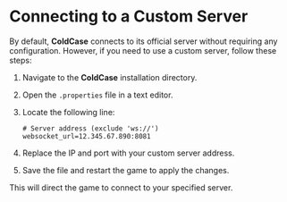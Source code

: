 # Connecting to a Custom Server

By default, **ColdCase** connects to its official server without requiring any configuration. However, if you need to use a custom server, follow these steps:

1. Navigate to the **ColdCase** installation directory.
2. Open the `.properties` file in a text editor.
3. Locate the following line:

   ```properties
   # Server address (exclude 'ws://')
   websocket_url=12.345.67.890:8081
   ```

4. Replace the IP and port with your custom server address.
5. Save the file and restart the game to apply the changes.

This will direct the game to connect to your specified server.